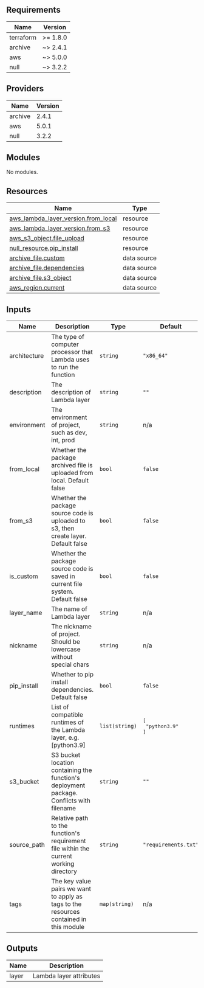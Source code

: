 ## Requirements

| Name      | Version  |
| --------- | -------- |
| terraform | >= 1.8.0 |
| archive   | ~> 2.4.1 |
| aws       | ~> 5.0.0 |
| null      | ~> 3.2.2 |

## Providers

| Name    | Version |
| ------- | ------- |
| archive | 2.4.1   |
| aws     | 5.0.1   |
| null    | 3.2.2   |

## Modules

No modules.

## Resources

| Name                                                                                                                                    | Type        |
| --------------------------------------------------------------------------------------------------------------------------------------- | ----------- |
| [aws_lambda_layer_version.from_local](https://registry.terraform.io/providers/hashicorp/aws/latest/docs/resources/lambda_layer_version) | resource    |
| [aws_lambda_layer_version.from_s3](https://registry.terraform.io/providers/hashicorp/aws/latest/docs/resources/lambda_layer_version)    | resource    |
| [aws_s3_object.file_upload](https://registry.terraform.io/providers/hashicorp/aws/latest/docs/resources/s3_object)                      | resource    |
| [null_resource.pip_install](https://registry.terraform.io/providers/hashicorp/null/latest/docs/resources/resource)                      | resource    |
| [archive_file.custom](https://registry.terraform.io/providers/hashicorp/archive/latest/docs/data-sources/file)                          | data source |
| [archive_file.dependencies](https://registry.terraform.io/providers/hashicorp/archive/latest/docs/data-sources/file)                    | data source |
| [archive_file.s3_object](https://registry.terraform.io/providers/hashicorp/archive/latest/docs/data-sources/file)                       | data source |
| [aws_region.current](https://registry.terraform.io/providers/hashicorp/aws/latest/docs/data-sources/region)                             | data source |

## Inputs

| Name         | Description                                                                              | Type           | Default                            | Required |
| ------------ | ---------------------------------------------------------------------------------------- | -------------- | ---------------------------------- | :------: |
| architecture | The type of computer processor that Lambda uses to run the function                      | `string`       | `"x86_64"`                         |    no    |
| description  | The description of Lambda layer                                                          | `string`       | `""`                               |    no    |
| environment  | The environment of project, such as dev, int, prod                                       | `string`       | n/a                                |   yes    |
| from\_local  | Whether the package archived file is uploaded from local. Default false                  | `bool`         | `false`                            |    no    |
| from\_s3     | Whether the package source code is uploaded to s3, then create layer. Default false      | `bool`         | `false`                            |    no    |
| is\_custom   | Whether the package source code is saved in current file system. Default false           | `bool`         | `false`                            |    no    |
| layer\_name  | The name of Lambda layer                                                                 | `string`       | n/a                                |   yes    |
| nickname     | The nickname of project. Should be lowercase without special chars                       | `string`       | n/a                                |   yes    |
| pip\_install | Whether to pip install dependencies. Default false                                       | `bool`         | `false`                            |    no    |
| runtimes     | List of compatible runtimes of the Lambda layer, e.g. [python3.9]                        | `list(string)` | <pre>[<br>  "python3.9"<br>]</pre> |    no    |
| s3\_bucket   | S3 bucket location containing the function's deployment package. Conflicts with filename | `string`       | `""`                               |    no    |
| source\_path | Relative path to the function's requirement file within the current working directory    | `string`       | `"requirements.txt"`               |    no    |
| tags         | The key value pairs we want to apply as tags to the resources contained in this module   | `map(string)`  | n/a                                |   yes    |

## Outputs

| Name  | Description             |
| ----- | ----------------------- |
| layer | Lambda layer attributes |
